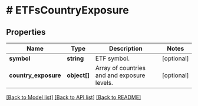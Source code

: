 # # ETFsCountryExposure

## Properties

Name | Type | Description | Notes
------------ | ------------- | ------------- | -------------
**symbol** | **string** | ETF symbol. | [optional]
**country_exposure** | **object[]** | Array of countries and and exposure levels. | [optional]

[[Back to Model list]](../../README.md#models) [[Back to API list]](../../README.md#endpoints) [[Back to README]](../../README.md)
